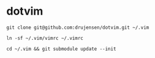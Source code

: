# dotvim
`git clone git@github.com:drujensen/dotvim.git ~/.vim`

`ln -sf ~/.vim/vimrc ~/.vimrc`

`cd ~/.vim && git submodule update --init`

